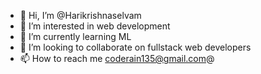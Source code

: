 - 👋 Hi, I’m @Harikrishnaselvam
- 👀 I’m interested in web development
- 🌱 I’m currently learning ML
- 💞️ I’m looking to collaborate on fullstack web developers
- 📫 How to reach me coderain135@gmail.com@

<!---
Harikrishnaselvam/Harikrishnaselvam is a ✨ special ✨ repository because its `README.md` (this file) appears on your GitHub profile.
You can click the Preview link to take a look at your changes.
--->
